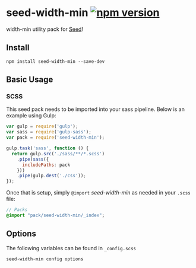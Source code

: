 # seed-width-min [![npm version](https://badge.fury.io/js/seed-color-scheme.svg)](https://badge.fury.io/js/seed-color-scheme)

width-min utility pack for [Seed](https://github.com/helpscout/seed)!

## Install
```
npm install seed-width-min --save-dev
```


## Basic Usage

### SCSS
This seed pack needs to be imported into your sass pipeline. Below is an example using Gulp:


```javascript
var gulp = require('gulp');
var sass = require('gulp-sass');
var pack = require('seed-width-min');

gulp.task('sass', function () {
  return gulp.src('./sass/**/*.scss')
    .pipe(sass({
      includePaths: pack
    }))
    .pipe(gulp.dest('./css'));
});
```

Once that is setup, simply `@import` *seed-width-min* as needed in your `.scss` file:

```sass
// Packs
@import "pack/seed-width-min/_index";
```

## Options

The following variables can be found in `_config.scss`

```sass
seed-width-min config options
```

